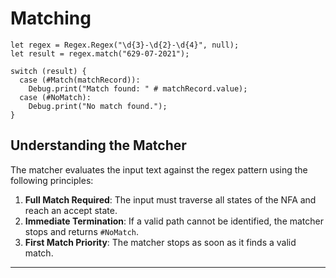 # Matching

```motoko
let regex = Regex.Regex("\d{3}-\d{2}-\d{4}", null);
let result = regex.match("629-07-2021");

switch (result) {
  case (#Match(matchRecord)):
    Debug.print("Match found: " # matchRecord.value);
  case (#NoMatch):
    Debug.print("No match found.");
}
```

## Understanding the Matcher

The matcher evaluates the input text against the regex pattern using the following principles:

1. **Full Match Required**: The input must traverse all states of the NFA and reach an accept state.
2. **Immediate Termination**: If a valid path cannot be identified, the matcher stops and returns `#NoMatch`.
3. **First Match Priority**: The matcher stops as soon as it finds a valid match.

---

